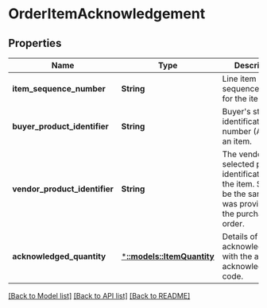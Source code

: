 # OrderItemAcknowledgement

## Properties
Name | Type | Description | Notes
------------ | ------------- | ------------- | -------------
**item_sequence_number** | **String** | Line item sequence number for the item. | [default to null]
**buyer_product_identifier** | **String** | Buyer&#39;s standard identification number (ASIN) of an item. | [optional] [default to null]
**vendor_product_identifier** | **String** | The vendor selected product identification of the item. Should be the same as was provided in the purchase order. | [optional] [default to null]
**acknowledged_quantity** | [***::models::ItemQuantity**](ItemQuantity.md) | Details of quantity acknowledged with the above acknowledgement code. | [default to null]

[[Back to Model list]](../README.md#documentation-for-models) [[Back to API list]](../README.md#documentation-for-api-endpoints) [[Back to README]](../README.md)


